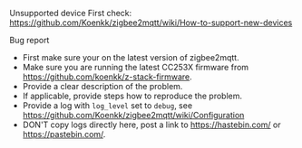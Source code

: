 Unsupported device
First check: https://github.com/Koenkk/zigbee2mqtt/wiki/How-to-support-new-devices


Bug report
- First make sure your on the latest version of zigbee2mqtt.
- Make sure you are running the latest CC253X firmware from https://github.com/koenkk/z-stack-firmware.
- Provide a clear description of the problem.
- If applicable, provide steps how to reproduce the problem.
- Provide a log with `log_level` set to `debug`, see https://github.com/Koenkk/zigbee2mqtt/wiki/Configuration
- DON'T copy logs directly here, post a link to https://hastebin.com/ or https://pastebin.com/.
